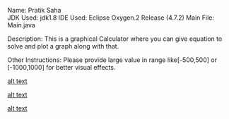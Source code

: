 Name: Pratik Saha	
JDK Used:	jdk1.8
IDE Used:	Eclipse Oxygen.2 Release (4.7.2)
Main File: 	Main.java

Description: This is a graphical Calculator where you can give equation to solve and plot a graph along with that. 

Other Instructions:
Please provide large value in range like[-500,500] or [-1000,1000] for better visual effects.

[alt text](https://github.com/pratiksaha37/Graphical-Calculator/blob/master/Home.JPG "Home Screen")

[alt text](https://github.com/pratiksaha37/Graphical-Calculator/blob/master/Plotting%20Trigonometric%20Function.JPG "Plotting Trigomometric Functions")

[alt text](https://github.com/pratiksaha37/Graphical-Calculator/blob/master/Plotting%20Multiple%20Graph.JPG "Multiple Graph Plotting")
